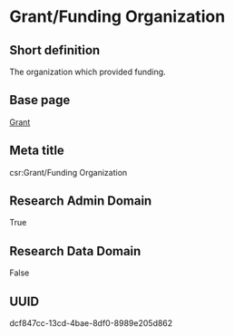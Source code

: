 # Grant/Funding Organization
## Short definition
The organization which provided funding.
## Base page
[Grant](../Objects/Grant.md)
## Meta title
csr:Grant/Funding Organization
## Research Admin Domain
True
## Research Data Domain
False
## UUID
dcf847cc-13cd-4bae-8df0-8989e205d862

